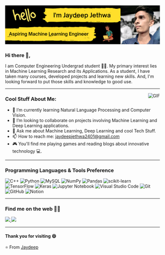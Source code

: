 ![](https://github.com/Jaydeep2401/Jaydeep2401/blob/main/banner_image.png)
### Hi there 👋, 
I am Computer Engineering Undergrad student :man_technologist:. My primary interest lies in Machine Learning Research and its Applications. 
As a student, I have taken many courses, developed projects and learning new skills. And, I'm looking forward to put those skills and knowledge to good use.

---

<!--
**Jaydeep2401/Jaydeep2401** is a ✨ _special_ ✨ repository because its `README.md` (this file) appears on your GitHub profile.-->

<img align="right" alt="GIF" src="https://media.giphy.com/media/836HiJc7pgzy8iNXCn/giphy.gif" />

### Cool Stuff About Me:

- 🌱 I’m currently learning Natural Language Processing and Computer Vision.
- 👯 I’m looking to collaborate on projects involving Machine Learning and Deep Learning applications.
- 💬 Ask me about Machine Learning, Deep Learning and cool Tech Stuff.
- 📫 How to reach me: jaydeepjethwa2401@gmail.com
- 🎮 You'll find me playing games and reading blogs about innovative technology :computer:.

---

### Programming Languages & Tools Preference

![C++](https://img.shields.io/badge/c++-%2300599C.svg?style=for-the-badge&logo=c%2B%2B&logoColor=white)
![Python](https://img.shields.io/badge/python-3670A0?style=for-the-badge&logo=python&logoColor=ffdd54)
![MySQL](https://img.shields.io/badge/mysql-%2300f.svg?style=for-the-badge&logo=mysql&logoColor=white)
![NumPy](https://img.shields.io/badge/numpy-%23013243.svg?style=for-the-badge&logo=numpy&logoColor=white)
![Pandas](https://img.shields.io/badge/pandas-%23150458.svg?style=for-the-badge&logo=pandas&logoColor=white)
![scikit-learn](https://img.shields.io/badge/scikit--learn-%23F7931E.svg?style=for-the-badge&logo=scikit-learn&logoColor=white)
![TensorFlow](https://img.shields.io/badge/TensorFlow-%23FF6F00.svg?style=for-the-badge&logo=TensorFlow&logoColor=white)
![Keras](https://img.shields.io/badge/Keras-%23D00000.svg?style=for-the-badge&logo=Keras&logoColor=white)
![Jupyter Notebook](https://img.shields.io/badge/jupyter-%23FA0F00.svg?style=for-the-badge&logo=jupyter&logoColor=white)
![Visual Studio Code](https://img.shields.io/badge/Visual%20Studio%20Code-0078d7.svg?style=for-the-badge&logo=visual-studio-code&logoColor=white)
![Git](https://img.shields.io/badge/git-%23F05033.svg?style=for-the-badge&logo=git&logoColor=white)
![GitHub](https://img.shields.io/badge/github-%23121011.svg?style=for-the-badge&logo=github&logoColor=white)
![Notion](https://img.shields.io/badge/Notion-%23000000.svg?style=for-the-badge&logo=notion&logoColor=white)

---

### Find me on the web :raising_hand_man:
<p>
  <a href="https://www.linkedin.com/in/jaydeepjethwa/">
    <img src="https://img.shields.io/badge/linkedin-%230077B5.svg?style=for-the-badge&logo=linkedin&logoColor=white" />
  </a>
  <a href="https://www.instagram.com/jaydeep.jethwa24/">
    <img src="https://img.shields.io/badge/instagram-%23E4405F.svg?style=for-the-badge&logo=Instagram&logoColor=white" />
  </a>
</p>

---
#### Thank you for visiting :smile:

⭐️ From [Jaydeep](https://github.com/Jaydeep2401)
